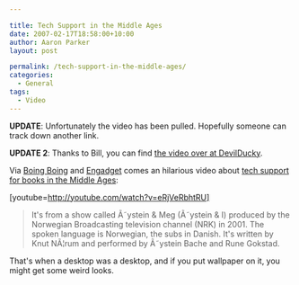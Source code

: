 ```yaml
---

title: Tech Support in the Middle Ages
date: 2007-02-17T18:58:00+10:00
author: Aaron Parker
layout: post

permalink: /tech-support-in-the-middle-ages/
categories:
  - General
tags:
  - Video
---
```

**UPDATE**: Unfortunately the video has been pulled. Hopefully someone can track down another link.

**UPDATE 2**: Thanks to Bill, you can find [the video over at DevilDucky](http://www.devilducky.com/media/57946/).

Via [Boing Boing](http://www.boingboing.net/2007/02/17/tech_support_for_boo.html) and [Engadget](http://www.engadget.com/2007/02/17/hello-tech-support-my-book-isnt-working/) comes an hilarious video about [tech support for books in the Middle Ages](http://www.youtube.com/watch?v=eRjVeRbhtRU&eurl=):

[youtube=http://youtube.com/watch?v=eRjVeRbhtRU]

> It's from a show called Ã˜ystein & Meg (Ã˜ystein & I) produced by the Norwegian Broadcasting television channel (NRK) in 2001. The spoken language is Norwegian, the subs in Danish. It's written by Knut NÃ¦rum and performed by Ã˜ystein Bache and Rune Gokstad.

That's when a desktop was a desktop, and if you put wallpaper on it, you might get some weird looks.
